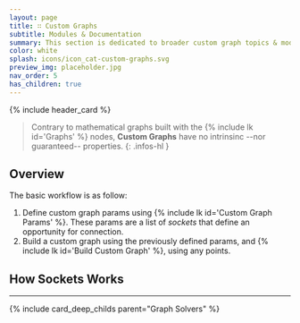 ```yaml
---
layout: page
title: ∷ Custom Graphs
subtitle: Modules & Documentation
summary: This section is dedicated to broader custom graph topics & modules. Node specifics can be found on their dedicated node page.
color: white
splash: icons/icon_cat-custom-graphs.svg
preview_img: placeholder.jpg
nav_order: 5
has_children: true
---
```


{% include header_card %}

> Contrary to mathematical graphs built with the {% include lk id='Graphs' %} nodes, **Custom Graphs** have no intrinsinc --nor guaranteed-- properties.
{: .infos-hl }

## Overview

The basic workflow is as follow:
1. Define custom graph params using {% include lk id='Custom Graph Params' %}. These params are a list of *sockets* that define an opportunity for connection.
2. Build a custom graph using the previously defined params, and {% include lk id='Build Custom Graph' %}, using any points.

## How Sockets Works



---
{% include card_deep_childs parent="Graph Solvers" %}